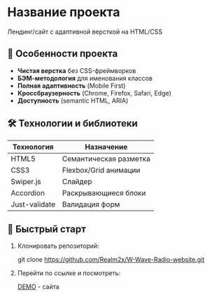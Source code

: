 # Название проекта

Лендинг/сайт с адаптивной версткой на HTML/CSS

## 📌 Особенности проекта

- **Чистая верстка** без CSS-фреймворков
- **БЭМ-методология** для именования классов
- **Полная адаптивность** (Mobile First)
- **Кроссбраузерность** (Chrome, Firefox, Safari, Edge)
- **Доступность** (semantic HTML, ARIA)

## 🛠 Технологии и библиотеки

| Технология | Назначение |
|------------|------------|
| HTML5 | Семантическая разметка |
| CSS3 | Flexbox/Grid анимации |
| Swiper.js | Слайдер |
| Accordion | Раскрывающиеся блоки |
| Just-validate | Валидация форм |

## 🚀 Быстрый старт

1. Клонировать репозиторий:

   git clone https://github.com/Realm2x/W-Wave-Radio-website.git

2. Перейти по ссылке и посмотреть:
  
   [DEMO](https://realm2x.github.io/W-Wave-Radio-website/) - сайта

